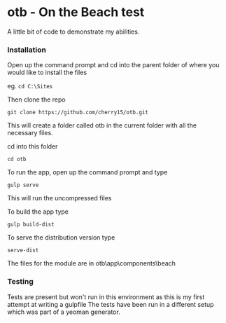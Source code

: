 # otb - On the Beach test

A little bit of code to demonstrate my abilities.

### Installation

Open up the command prompt and cd into the parent folder of where you would like to install the files 

eg. `cd C:\Sites`

Then clone the repo

`git clone https://github.com/cherry15/otb.git`

This will create a folder called otb in the current folder with all the necessary files.

cd into this folder

`cd otb`

To run the app, open up the command prompt and type

`gulp serve`

This will run the uncompressed files

To build the app type

`gulp build-dist`

To serve the distribution version type

`serve-dist`

The files for the module are in otb\app\components\beach

### Testing

Tests are present but won't run in this environment as this is my first attempt at writing a gulpfile
The tests have been run in a different setup which was part of a yeoman generator.


